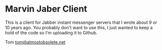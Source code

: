 Marvin Jaber Client
===================

This is a client for Jabber instant messenger servers that I wrote about 9 or 10 years ago. You probably don't want to use this, I just wanted to keep a hold of the code so I'm uploading it to Github.

Tom
tom@almostobsolete.net
